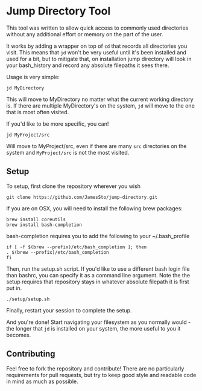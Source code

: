 # Jump Directory Tool

This tool was written to allow quick access to commonly used 
directories without any additional effort or memory on the part of the user.

It works by adding a wrapper on top of `cd` that records all directories you visit.
This means that `jd` won't be very useful until it's been installed and used for
a bit, but to mitigate that, on installation jump directory will look in your bash_history
and record any absolute filepaths it sees there.

Usage is very simple:

```
jd MyDirectory
```

This will move to MyDirectory no matter what the current working directory is. If there are multiple
MyDirectory's on the system, `jd` will move to the one that is most often visited.

If you'd like to be more specific, you can!

```
jd MyProject/src
```

Will move to MyProject/src, even if there are many `src` directories on the system and `MyProject/src`
is not the most visited.


## Setup

To setup, first clone the repository wherever you wish

```
git clone https://github.com/JamesSto/jump-directory.git
```
If you are on OSX, you will need to install the following brew packages:
```
brew install coreutils
brew install bash-completion
```
bash-completion requires you to add the following to your ~/.bash_profile
```
if [ -f $(brew --prefix)/etc/bash_completion ]; then
. $(brew --prefix)/etc/bash_completion
fi
```

Then, run the setup.sh script. If you'd like to use a different bash login file than bashrc, you
can specify it as a command line argument. Note the the setup requires that repository stays in whatever absolute filepath it is first put in.

```
./setup/setup.sh
```

Finally, restart your session to complete the setup.

And you're done! Start navigating your filesystem as you normally would - the longer that `jd` is installed
on your system, the more useful to you it becomes.

## Contributing

Feel free to fork the repository and contribute! There are no particularly requirements for pull requests, but
try to keep good style and readable code in mind as much as possible.
